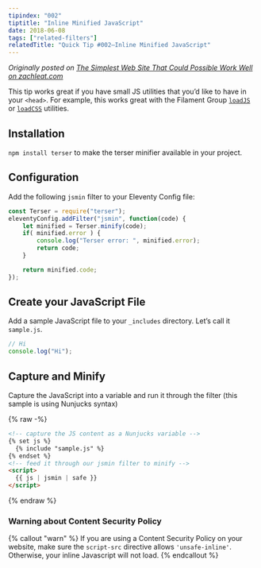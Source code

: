 ```yaml
---
tipindex: "002"
tiptitle: "Inline Minified JavaScript"
date: 2018-06-08
tags: ["related-filters"]
relatedTitle: "Quick Tip #002—Inline Minified JavaScript"
---
```


_Originally posted on [The Simplest Web Site That Could Possible Work Well on zachleat.com](https://www.zachleat.com/web/that-could-possibly-work/)_

This tip works great if you have small JS utilities that you’d like to have in your `<head>`. For example, this works great with the Filament Group [`loadJS`](https://github.com/filamentgroup/loadJS) or [`loadCSS`](https://github.com/filamentgroup/loadCSS) utilities.

## Installation

`npm install terser` to make the terser minifier available in your project.

## Configuration

Add the following `jsmin` filter to your Eleventy Config file:

```js
const Terser = require("terser");
eleventyConfig.addFilter("jsmin", function(code) {
    let minified = Terser.minify(code);
    if( minified.error ) {
        console.log("Terser error: ", minified.error);
        return code;
    }

    return minified.code;
});
```

## Create your JavaScript File

Add a sample JavaScript file to your `_includes` directory. Let’s call it `sample.js`.

```js
// Hi
console.log("Hi");
```

## Capture and Minify

Capture the JavaScript into a variable and run it through the filter (this sample is using Nunjucks syntax)

{% raw -%}
```html
<!-- capture the JS content as a Nunjucks variable -->
{% set js %}
  {% include "sample.js" %}
{% endset %}
<!-- feed it through our jsmin filter to minify -->
<script>
  {{ js | jsmin | safe }}
</script>
```
{% endraw %}

### Warning about Content Security Policy

{% callout "warn" %}
If you are using a Content Security Policy on your website, make sure the <code>script-src</code> directive allows <code>'unsafe-inline'</code>. Otherwise, your inline Javascript will not load.
{% endcallout %}
